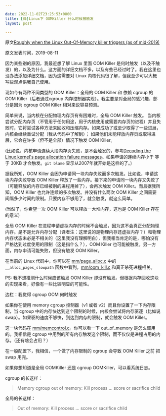 ```yaml
---

date: 2022-11-02T23:25:53+0800
title: [译]Linux下 OOMKiller 什么时候被触发
layout: post

---
```


原文[Roughly when the Linux Out-Of-Memory killer triggers (as of mid-2019)](https://utcc.utoronto.ca/~cks/space/blog/linux/OOMKillerWhen)

原文发表时间，2019-08-11

因为某些别的原因，我最近想了解 Linux 里面 OOM Killer 是何时触发（以及不触发）的，以及为什么。这方面的详细文档不多，以及有些已经过时了。我在这里也没办法添加详细文档，因为这需要对 Linux 内核代码很了解，但我至少可以大概写些观点供我自己使用。


现如今有两种不同类型的 OOM Killer：全局的 OOM Killer 和 依赖 cgroup 的 OOM Killer（后者通过cgroup 内存控制器实现）。我主要是对全局的感兴趣，部分是因为 cgroup OOM Killer 相对来说容易预测。


简单来说，当内核在分配物理内存页有有困难时，全局 OOM Killer 触发。 当内核尝试分配内存页（不管用于任何用途，用于内核使用或需要内存页的进程）并且失败时，它将尝试各种方法来回收和压缩内存。如果成功了或至少取得了一些进展，内核会继续重试分配（我从代码中了解到）； 如果他们未能释放内存页或取得进展，它会在许多（但不是全部）情况下触发 OOM Killer。


(比如说，内核申请连续大段内存页失败，是不会触发的，参考[Decoding the Linux kernel's page allocation failure messages](https://utcc.utoronto.ca/~cks/space/blog/linux/DecodingPageAllocFailures)。如果申请的连续内存小于 等于 30KB 才会触发。`git blame` 显示从2007年就开始是这样的了。)


据我所知，OOM Killer 会因为申请同一块内存失败而多次触发。比如说，申请这块内存失败导致 OOM Killer 释放了一些内存。接下来的申请同一块内存又失败了（可能释放的内存已经被别的进程用掉了），会再次触发 OOM Killer。而且据我所知，OOM Killer 也允许连续的多次触发。并没有什么两次 OOM Killer 之间需要间隔多少时间的限制。只要内存不够用了，就会触发，就这么简单。

(当然了，你希望一次 OOM Killer 可以释放一大堆内存，这也是 OOM Killer 存在的意义)


全局 OOM Killer 在进程申请虚拟内存的时候不会触发，因为这不会真正分配物理内存。是不是允许内存分配（译者注：这里说的是物理内存还虚拟内存？）和物理内存状态未必是不相关的（这里我没有理解明白），但我相当肯定的是，哪怕没有严格达到过度使用的限制（这是指什么？），OOM Killer 也可能被触发。另一方面，内存申请可能失败，但没有触发 OOM Killer。


在当前的 Linux 代码中，你可以在 [mm/page_alloc.c](https://git.kernel.org/pub/scm/linux/kernel/git/torvalds/linux.git/tree/mm/page_alloc.c) 中的 `__alloc_pages_slowpath` 函数中看到。[mm/oom_kill.c](https://git.kernel.org/pub/scm/linux/kernel/git/torvalds/linux.git/tree/mm/oom_kill.c) 和真正杀死进程相关。

PS: 我不想推测什么时候应该触发 OOM Killer 却没有触发。但根据内存回收这块的实现来看，好像有一些比较明显的可能性。

边栏：我觉得 cgroup OOM 何时触发

如果你在使用 memory cgroup 控制器（v1 或者 v2）而且你设置了一下内存限制，当 cgroup 中的内存快达到这个限制的时候，内核会尝试将内存驱逐（比如说 swap）。如果驱的速度不够快，到达到内存的限制，就会触发 OOM Killer。

这一块代码在 [mm/memcontrol.c](https://git.kernel.org/pub/scm/linux/kernel/git/torvalds/linux.git/tree/mm/memcontrol.c)。你可以看一下 out_of_memory 是怎么调用的。我相信是 cgroup 中用到的所有内存触发这个限制，而不仅仅是进程占用的内存。（还有啥会占用？）

在一般配置下，我相信，一个做了内存限制的 cgroup 会导致 OOM Killer 之前 把 swap 用完。

如果你想知道是全局 OOMKiller 还是 cgroup OOMKiller，可以看系统日志。


cgroup 的长这样：

> Memory cgroup out of memory: Kill process ... score <num> or sacrifice child

全局的长这样：

> Out of memory: Kill process ... score <num> or sacrifice child

